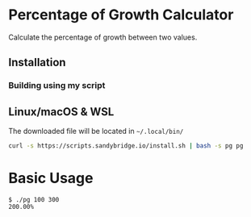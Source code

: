 # Percentage of Growth Calculator

Calculate the percentage of growth between two values.

## Installation

### Building using my script

## Linux/macOS & WSL

The downloaded file will be located in `~/.local/bin/`

```bash
curl -s https://scripts.sandybridge.io/install.sh | bash -s pg pg
```

# Basic Usage

```shell
$ ./pg 100 300
200.00%
```
